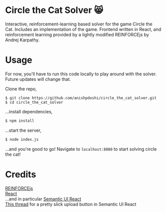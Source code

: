 # Circle the Cat Solver 😸
Interactive, reinforcement-learning based solver for the game Circle the Cat. Includes an implementation of the game. Frontend written in React, and reinforcement learning provided by a lightly modified REINFORCEjs by Andrej Karpathy.

# Usage
For now, you'll have to run this code locally to play around with the solver. Future updates will change that.

Clone the repo,
```
$ git clone https://github.com/anishpdoshi/circle_the_cat_solver.git
$ cd circle_the_cat_solver
```
...install dependencies,
```bash
$ npm install
```
...start the server,
```bash
$ node index.js
````
...and you're good to go! Navigate to `localhost:8080` to start solving circle the cat!

# Credits
<a href="https://github.com/karpathy/reinforcejs" target="_blank">REINFORCEjs</a><br />
<a href="https://reactjs.org/" target="_blank">React</a><br />
...and in particular <a href="https://react.semantic-ui.com" target="_blank">Semantic UI React</a><br />
<a href="https://github.com/Semantic-Org/Semantic-UI-React/issues/2103" target="_blank">This thread</a> for a pretty slick upload button in Semantic UI React
